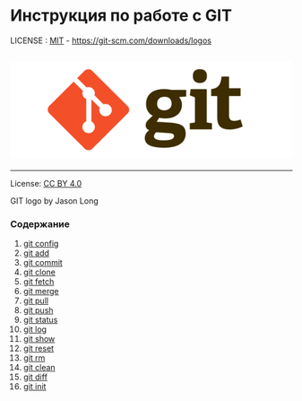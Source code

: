 # Инструкция по работе с GIT



LICENSE : [MIT](./license.md) - https://git-scm.com/downloads/logos

![git-logo](./assets/git-logo.png)
---
---
License: [CC BY 4.0](https://creativecommons.org/licenses/by/4.0/deed.ru)

GIT logo by Jason Long 

### Содержание 
1. [git config](./config.md)
2. [git add](./add.md)
3. [git commit](./commit.md)
4. [git clone](./clone.md)
5. [git fetch](./fetch.md)
6. [git merge](./merge.md)
7. [git pull](./pull.md)
8. [git push](./push.md)
9. [git status](./status.md)
10. [git log](./log.md)
11. [git show](./show.md)
12. [git reset](./reset.md)
13. [git rm](./rm.md)
14. [git clean](./clean.md)
15. [git diff](./diff.md)
16. [git init](./init.md)
